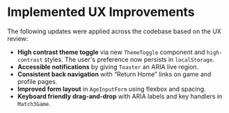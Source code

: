 # Implemented UX Improvements

The following updates were applied across the codebase based on the UX review:

- **High contrast theme toggle** via new `ThemeToggle` component and `high-contrast` styles. The user's preference now persists in `localStorage`.
- **Accessible notifications** by giving `Toaster` an ARIA live region.
- **Consistent back navigation** with “Return Home” links on game and profile pages.
- **Improved form layout** in `AgeInputForm` using flexbox and spacing.
- **Keyboard friendly drag‑and‑drop** with ARIA labels and key handlers in `Match3Game`.

